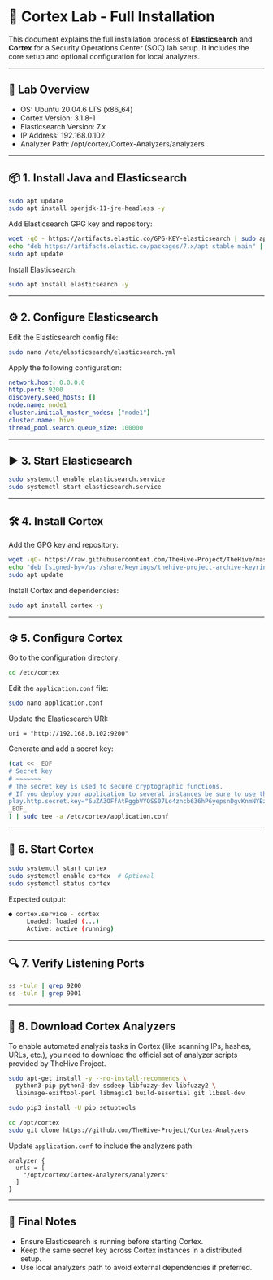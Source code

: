 
# 🧠 Cortex Lab - Full Installation 

This document explains the full installation process of **Elasticsearch** and **Cortex** for a Security Operations Center (SOC) lab setup. It includes the core setup and optional configuration for local analyzers.

---

## 🧰 Lab Overview

- OS: Ubuntu 20.04.6 LTS (x86_64)
- Cortex Version: 3.1.8-1
- Elasticsearch Version: 7.x
- IP Address: 192.168.0.102
- Analyzer Path: /opt/cortex/Cortex-Analyzers/analyzers

---

## 📦 1. Install Java and Elasticsearch

```bash
sudo apt update
sudo apt install openjdk-11-jre-headless -y
```

Add Elasticsearch GPG key and repository:

```bash
wget -qO - https://artifacts.elastic.co/GPG-KEY-elasticsearch | sudo apt-key add -
echo "deb https://artifacts.elastic.co/packages/7.x/apt stable main" | sudo tee -a /etc/apt/sources.list.d/elastic-7.x.list
sudo apt update
```

Install Elasticsearch:

```bash
sudo apt install elasticsearch -y
```

---

## ⚙️ 2. Configure Elasticsearch

Edit the Elasticsearch config file:

```bash
sudo nano /etc/elasticsearch/elasticsearch.yml
```

Apply the following configuration:

```yaml
network.host: 0.0.0.0
http.port: 9200
discovery.seed_hosts: []
node.name: node1
cluster.initial_master_nodes: ["node1"]
cluster.name: hive
thread_pool.search.queue_size: 100000
```

---

## ▶️ 3. Start Elasticsearch

```bash
sudo systemctl enable elasticsearch.service
sudo systemctl start elasticsearch.service
```

---

## 🛠️ 4. Install Cortex

Add the GPG key and repository:

```bash
wget -qO- https://raw.githubusercontent.com/TheHive-Project/TheHive/master/PGP-PUBLIC-KEY | sudo gpg --dearmor -o /usr/share/keyrings/thehive-project-archive-keyring.gpg
echo "deb [signed-by=/usr/share/keyrings/thehive-project-archive-keyring.gpg] https://deb.thehive-project.org release main" | sudo tee /etc/apt/sources.list.d/thehive-project.list
sudo apt update
```

Install Cortex and dependencies:

```bash
sudo apt install cortex -y
```

---

## ⚙️ 5. Configure Cortex

Go to the configuration directory:

```bash
cd /etc/cortex
```

Edit the `application.conf` file:

```bash
sudo nano application.conf
```

Update the Elasticsearch URI:

```hocon
uri = "http://192.168.0.102:9200"
```

Generate and add a secret key:

```bash
(cat << _EOF_
# Secret key
# ~~~~~~~
# The secret key is used to secure cryptographic functions.
# If you deploy your application to several instances be sure to use the same key!
play.http.secret.key="6uZA3OFfAtPggbVYQSS07Lo4zncb636hP6yepsnDgvKnmNYBznn4kRAjVUXe9wDm"
_EOF_
) | sudo tee -a /etc/cortex/application.conf
```

---

## 🚀 6. Start Cortex

```bash
sudo systemctl start cortex
sudo systemctl enable cortex  # Optional
sudo systemctl status cortex
```

Expected output:

```bash
● cortex.service - cortex
     Loaded: loaded (...)
     Active: active (running)
```

---

## 🔍 7. Verify Listening Ports

```bash
ss -tuln | grep 9200
ss -tuln | grep 9001
```

---

## 🧪 8. Download Cortex Analyzers

To enable automated analysis tasks in Cortex (like scanning IPs, hashes, URLs, etc.), you need to download the official set of analyzer scripts provided by TheHive Project.

```bash
sudo apt-get install -y --no-install-recommends \
  python3-pip python3-dev ssdeep libfuzzy-dev libfuzzy2 \
  libimage-exiftool-perl libmagic1 build-essential git libssl-dev

sudo pip3 install -U pip setuptools

cd /opt/cortex
sudo git clone https://github.com/TheHive-Project/Cortex-Analyzers
```

Update `application.conf` to include the analyzers path:

```hocon
analyzer {
  urls = [
    "/opt/cortex/Cortex-Analyzers/analyzers"
  ]
}
```

---

## 📌 Final Notes

- Ensure Elasticsearch is running before starting Cortex.
- Keep the same secret key across Cortex instances in a distributed setup.
- Use local analyzers path to avoid external dependencies if preferred.


